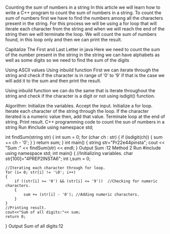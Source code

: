 Counting the sum of numbers in a string
In this article we will learn how to write a C++ program to count the sum of numbers in a string. To count the sum of numbers first we have to find the numbers among all the characters present in the string. For this process we will be using a for loop that will iterate each character from the string and when we will reach the end of the string then we will terminate the loop. We will  count the sum of numbers found, in this loop only and then we can print the result.

Capitalize The First and Last Letter in java
Here we need to count the sum of the number present in the string in the string we can have alphabets as well as some digits so we need to find the sum of the digits

Using ASCII values
Using inbuild function
First we can iterate through the string and check if the character is in range of ‘0’ to ‘9’ if that is the case we will add it to the sum and then print the result.

Using inbuild function we can do the same that is iterate throughout the string and check if the character is a digit or not using isdigit() function.

Algorithm:
Initialize the variables.
Accept the input.
Initialize a for loop.
Iterate each character of the string through the loop.
If the character iterated is a numeric value then,  add that value.
Terminate loop at the end of string.
Print result.
C++ programming code to count the sun of numbers in a string
Run
#include<iostream>
using namespace std;

int findSum(string str)
{
int sum = 0;
for (char ch : str)
{
if (isdigit(ch))
{
sum += ch - '0';
}
}
return sum;
}
int main()
{
string str="Pr22e44pinsta";
cout << "Sum :" << findSum(str) << endl;
}
Output
Sum :12
Method 2
Run
#include <iostream> 
using namespace std;
int main()
{
    //Initializing variables.
    char str[100]="4PREP2INSTA6";
    int i,sum = 0;
    
    //Iterating each character through for loop.
    for (i= 0; str[i] != '\0'; i++)
    {
        if ((str[i] >= '0') && (str[i] <= '9'))  //Checking for numeric characters.
        {
            sum += (str[i] - '0'); //Adding numeric characters.
        }
    }
    //Printing result.
    cout<<"Sum of all digits:"<< sum;
    return 0; 
}
Output
Sum of all digits:12
